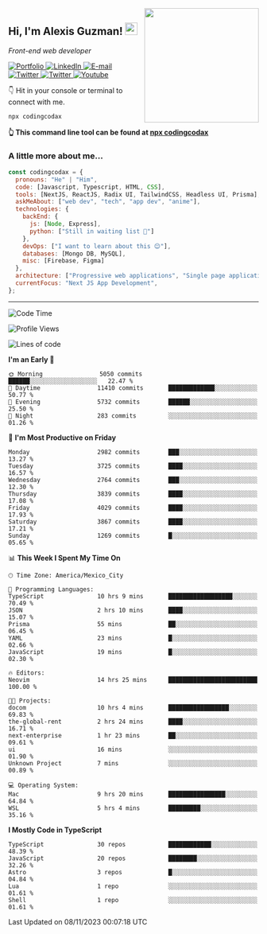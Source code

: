 <img align='right' src="https://media.giphy.com/media/M9gbBd9nbDrOTu1Mqx/giphy.gif" width="230">
<h2>Hi, I'm Alexis Guzman! <img src="https://media.giphy.com/media/hvRJCLFzcasrR4ia7z/giphy.gif" width="25px"></h2>
<p><em>Front-end web developer</em></p>

<p>
  <a href='https://www.codingcodax.dev' target='_blank'>
    <img alt='Portfolio' src='https://img.shields.io/badge/Portfolio-black?logo=vercel&style=flat-square'>
  </a>
  <a href='https://linkedin.com/in/codingcodax' target='_blank'>
    <img alt='LinkedIn' src='https://img.shields.io/badge/LinkedIn-black?logo=LinkedIn&style=flat-square'>
  </a>
  <a href='mailto:codingcodax@gmail.com' target='_blank'>
    <img alt='E-mail' src='https://img.shields.io/badge/Email-black?logo=Gmail&style=flat-square'>
  </a>
  <a href='https://twitter.com/codingcodax' target='_blank'>
    <img alt='Twitter' src='https://img.shields.io/badge/Twitter-black?logo=Twitter&style=flat-square'>
  </a>
  <a href='https://www.instagram.com/codingcodax' target='_blank'>
    <img alt='Twitter' src='https://img.shields.io/badge/Instagram-black?logo=Instagram&style=flat-square'>
  </a>
  <a href='https://www.youtube.com/@codingcodax' target='_blank'>
    <img alt='Youtube' src='https://img.shields.io/badge/YouTube-black?logo=Youtube&style=flat-square'>
  </a>
</p>

👇 Hit in your console or terminal to connect with me.

```bash
npx codingcodax
```
**👆 This command line tool can be found at [npx codingcodax](https://github.com/codingcodax/npx-codingcodax)**

<h3>A little more about me...</h3>

```javascript
const codingcodax = {
  pronouns: "He" | "Him",
  code: [Javascript, Typescript, HTML, CSS],
  tools: [NextJS, ReactJS, Radix UI, TailwindCSS, Headless UI, Prisma],
  askMeAbout: ["web dev", "tech", "app dev", "anime"],
  technologies: {
    backEnd: {
      js: [Node, Express],
      python: ["Still in waiting list 🥲"]
    },
    devOps: ["I want to learn about this 😊"],
    databases: [Mongo DB, MySQL],
    misc: [Firebase, Figma]
  },
  architecture: ["Progressive web applications", "Single page applications"],
  currentFocus: "Next JS App Development",
};
```

---

<!--START_SECTION:waka-->
![Code Time](http://img.shields.io/badge/Code%20Time-1%2C919%20hrs%2034%20mins-blue)

![Profile Views](http://img.shields.io/badge/Profile%20Views-0-blue)

![Lines of code](https://img.shields.io/badge/From%20Hello%20World%20I%27ve%20Written-9.3%20million%20lines%20of%20code-blue)

**I'm an Early 🐤** 

```text
🌞 Morning                5050 commits        ██████░░░░░░░░░░░░░░░░░░░   22.47 % 
🌆 Daytime                11410 commits       █████████████░░░░░░░░░░░░   50.77 % 
🌃 Evening                5732 commits        ██████░░░░░░░░░░░░░░░░░░░   25.50 % 
🌙 Night                  283 commits         ░░░░░░░░░░░░░░░░░░░░░░░░░   01.26 % 
```
📅 **I'm Most Productive on Friday** 

```text
Monday                   2982 commits        ███░░░░░░░░░░░░░░░░░░░░░░   13.27 % 
Tuesday                  3725 commits        ████░░░░░░░░░░░░░░░░░░░░░   16.57 % 
Wednesday                2764 commits        ███░░░░░░░░░░░░░░░░░░░░░░   12.30 % 
Thursday                 3839 commits        ████░░░░░░░░░░░░░░░░░░░░░   17.08 % 
Friday                   4029 commits        ████░░░░░░░░░░░░░░░░░░░░░   17.93 % 
Saturday                 3867 commits        ████░░░░░░░░░░░░░░░░░░░░░   17.21 % 
Sunday                   1269 commits        █░░░░░░░░░░░░░░░░░░░░░░░░   05.65 % 
```


📊 **This Week I Spent My Time On** 

```text
🕑︎ Time Zone: America/Mexico_City

💬 Programming Languages: 
TypeScript               10 hrs 9 mins       ██████████████████░░░░░░░   70.49 % 
JSON                     2 hrs 10 mins       ████░░░░░░░░░░░░░░░░░░░░░   15.07 % 
Prisma                   55 mins             ██░░░░░░░░░░░░░░░░░░░░░░░   06.45 % 
YAML                     23 mins             █░░░░░░░░░░░░░░░░░░░░░░░░   02.66 % 
JavaScript               19 mins             █░░░░░░░░░░░░░░░░░░░░░░░░   02.30 % 

🔥 Editors: 
Neovim                   14 hrs 25 mins      █████████████████████████   100.00 % 

🐱‍💻 Projects: 
docom                    10 hrs 4 mins       █████████████████░░░░░░░░   69.83 % 
the-global-rent          2 hrs 24 mins       ████░░░░░░░░░░░░░░░░░░░░░   16.71 % 
next-enterprise          1 hr 23 mins        ██░░░░░░░░░░░░░░░░░░░░░░░   09.61 % 
ui                       16 mins             ░░░░░░░░░░░░░░░░░░░░░░░░░   01.90 % 
Unknown Project          7 mins              ░░░░░░░░░░░░░░░░░░░░░░░░░   00.89 % 

💻 Operating System: 
Mac                      9 hrs 20 mins       ████████████████░░░░░░░░░   64.84 % 
WSL                      5 hrs 4 mins        █████████░░░░░░░░░░░░░░░░   35.16 % 
```

**I Mostly Code in TypeScript** 

```text
TypeScript               30 repos            ████████████░░░░░░░░░░░░░   48.39 % 
JavaScript               20 repos            ████████░░░░░░░░░░░░░░░░░   32.26 % 
Astro                    3 repos             █░░░░░░░░░░░░░░░░░░░░░░░░   04.84 % 
Lua                      1 repo              ░░░░░░░░░░░░░░░░░░░░░░░░░   01.61 % 
Shell                    1 repo              ░░░░░░░░░░░░░░░░░░░░░░░░░   01.61 % 
```




 Last Updated on 08/11/2023 00:07:18 UTC
<!--END_SECTION:waka-->
